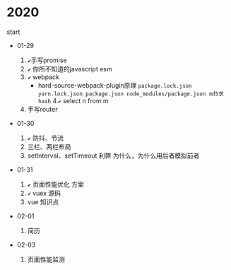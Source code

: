 # 2020
start
- 01-29
    1. `✔️`手写promise
    2. `✔️` 你所不知道的javascript  esm
    3. `✔️` webpack 
        - hard-source-webpack-plugin原理 `package.lock.json yarn.lock.json package.json node_modules/package.json md5求hash`
    4.`✔️` select n from m
    5. 手写router

- 01-30
    1. `✔️` 防抖、节流
    2. 三栏、两栏布局
    3. setInterval、setTimeout 利弊 为什么，为什么用后者模拟前者

- 01-31
    1. `✔️` 页面性能优化 方案
    2. `✔️` vuex 源码
    3. vue 知识点

- 02-01
    1. 简历

- 02-03
    1. 页面性能监测

